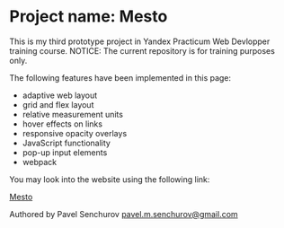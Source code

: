 # Project name: Mesto


This is my third prototype project in Yandex Practicum Web Devlopper training course. 
NOTICE: The current repository is for training purposes only. 

The following features have been implemented in this page:

* adaptive web layout
* grid and flex layout
* relative measurement units
* hover effects on links
* responsive opacity overlays
* JavaScript functionality
* pop-up input elements
* webpack


You may look into the website using the following link:

[Mesto](https://hotpincher.github.io/mesto-project/dist/index.html)


Authored by Pavel Senchurov
pavel.m.senchurov@gmail.com